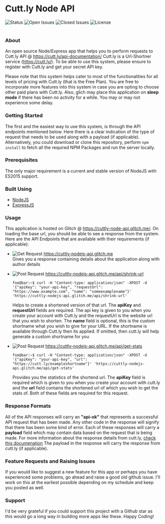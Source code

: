 # Cutt.ly Node API

![Status](https://img.shields.io/github/checks-status/sricharankrishnan/cuttly-node-api/master)
![Open Issues](https://img.shields.io/github/issues-raw/sricharankrishnan/cuttly-node-api)
![Closed Issues](https://img.shields.io/github/issues-closed-raw/sricharankrishnan/cuttly-node-api)
![License](https://img.shields.io/github/license/sricharankrishnan/cuttly-node-api)
<br/>
<br/>

### About

An open source Node/Express app that helps you to perform requests to Cutt.ly API @ <https://cutt.ly/api-documentation/> Cutt.ly is a Url-Shortner service (<https://cutt.ly/>). To be able to use this system, please ensure to register with Cutt.ly and get your secret API key.

Please note that this system helps cater to most of the functionalities for all levels of pricing with Cutt.ly (that is the Free Plan).
You are free to incorporate more features into this system in case you are opting to choose other paid plans with Cutt.ly. Also, glich may
place this application on **sleep mode** if there has been no activity for a while. You may or may not experience some delay.

### Getting Started

The first and the easiest way to use this system, is through the API endpoints mentioned below. Here there is a clear indication of the type of request that needs to be used along with a payload (if applicable). Alternatively, you could download or clone this repository, perform `npm install` to fetch all the required NPM Packages and run the server locally.

### Prerequisites

The only major requirement is a current and stable version of NodeJS with ES2015 support.

### Built Using

- [NodeJS](https://nodejs.org/en/)
- [ExpressJS](https://expressjs.com/)

### Usage

This application is hosted on Glitch @ https://cuttly-node-api.glitch.me/. On loading the base url, you should be able to see a response
from the system. Here are the API Endpoints that are available with their requirements (if applicable):

- ![Get Request](https://img.shields.io/badge/method-get-orange) https://cuttly-nodejs-api.glitch.me<br/>
  Gives you a response containing details about the application along with author details

- ![Post Request](https://img.shields.io/badge/method-post-orange) https://cuttly-nodejs-api.glitch.me/api/shrink-url<br/>

  ```console
  foo@bar:~$ curl -H "Content-type: application/json" -XPOST -d '{"apiKey": "your-api-key", "requestUrl": "https://www.example.com", "name": "someexamplename"}' 'https://cuttly-nodejs-api.glitch.me/api/shrink-url'
  ```

  Helps to create a shortened version of that url. The **apiKey** and **requestUrl** fields are required. The api key is given to you when
  you create your account with Cutt.ly and the requestUrl is the website url that you wish to shorten. The **name** field is optional, this is the
  custom shortname what you wish to give for your URL. If the shortname is available through Cutt.ly then its applied. If omitted, then cutt.ly will
  help generate a custom shortname for you

- ![Post Request](https://img.shields.io/badge/method-post-orange) https://cuttly-nodejs-api.glitch.me/api/get-stats<br/>
  ```console
  foo@bar:~$ curl -H "Content-type: application/json" -XPOST -d '{"apiKey": "your-api-key", "url": "https://cutt.ly/exampleshortname"}' 'https://cuttly-nodejs-api.glitch.me/api/get-stats'
  ```
  Provides you the statistics of the shortend url. The **apiKey** field is required which is given to you when you create your account with
  cutt.ly and the **url** field contains the shortened url of which you wish to get the stats of. Both of these fields are required for this
  request.

### Response Formats

All of the API responses will carry an **"api-ok"** that represents a successful API request that has been made. Any other code in the response will
signify that there has been some kind of error. Each of these responses will carry a **payload** field which may contain data based on the request
that is being made. For more information about the response details from cutt.ly, [check this documenation](https://cutt.ly/api-documentation/cuttly-links-api)
The payload in the response will carry the response from cutt.ly (if applicable).

### Feature Requests and Raising Issues

If you would like to suggest a new feature for this app or perhaps you have experienced some problems, go ahead and raise a good old github issue.
I'll work on this at the earliest possible depending on my schedule and keep you posted as well.

### Support

I'd be very grateful if you could support this project with a Github star as this would go a long way in building more apps like these.
Happy Coding!
